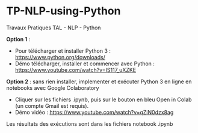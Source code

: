 # TP-NLP-using-Python
Travaux Pratiques TAL - NLP - Python

**Option 1** :
  - Pour télécharger et installer Python 3 : https://www.python.org/downloads/
  - Démo télécharger, installer et commencer avec Python : https://www.youtube.com/watch?v=IS117_uXZKE

**Option 2** : sans rien installer, implementer et exécuter Python 3 en ligne en notebooks avec Google Colaboratory
  - Cliquer sur les fichiers .ipynb, puis sur le bouton en bleu Open in Colab (un compte Gmail est requis).
  - Démo vidéo : https://www.youtube.com/watch?v=qZiN0dzx8ag

Les résultats des exécutions sont dans les fichiers notebook .ipynb

